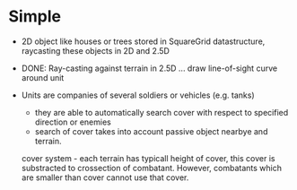 
# Simple

- 2D object like houses or trees stored in SquareGrid datastructure, raycasting these objects in 2D and 2.5D
- DONE: Ray-casting against terrain in 2.5D ... draw line-of-sight curve around unit﻿ 


- Units are companies of several soldiers or vehicles (e.g. tanks)
    - they are able to automatically search cover with respect to specified direction or enemies
    - search of cover takes into account passive object nearbye and terrain.
    
    
    cover system - each terrain has typicall height of cover, this cover is substracted to crossection of combatant. However, combatants which are smaller than cover cannot use that cover. 